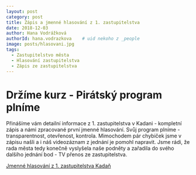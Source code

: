 ```yaml
---
layout: post
category: post
title: Zápis a jmenné hlasování z 1. zastupitelstva
date: 2018-12-03
author: Hana Vodrážková
authorId: hana.vodrazkova    # uid nekoho z _people
image: posts/hlasovani.jpg
tags:
  - Zastupitelstvo města
  - Hlasování zastupitelstva
  - Zápis ze zastupitelstva
---
```


Držíme kurz - Pirátský program plníme
===

Přinášíme vám detailní informace z 1. zastupitelstva v Kadani - kompletní zápis a námi zpracované první jmenné hlasování. Svůj program plníme - transparentnost, otevřenost, kontrola. 
Mimochodem pár chybiček jsme v zápisu našli a i náš videozáznam z jednání je pomohl napravit. Jsme rádi, že rada města tedy konečně vyslyšela naše podněty a zařadila do svého dalšího jednání bod - TV přenos ze zastupitelstva.

[Jmenné hlasování z 1. zastupitelstva Kadaň](https://drive.google.com/file/d/1gK4DNGMgGkuDDbPNWmA8CwOPoIgs0iCp/view?usp=sharing/) 
